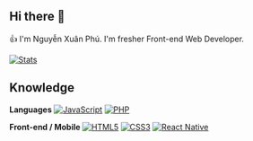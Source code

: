 ## Hi there 👋
  
👍 I'm Nguyễn Xuân Phú. I'm fresher Front-end Web Developer.  

[![Stats](https://github-readme-stats.vercel.app/api?username=pcodejs)](https://github-readme-stats.vercel.app/api?username=pcodejs)  

## Knowledge
**Languages**
[![JavaScript](https://img.shields.io/badge/-JavaScript-black?style=flat-square&logo=javascript&link=https://github.com/pcodejs/)](https://github.com/pcodejs/)
[![PHP](https://img.shields.io/badge/-PHP-black?style=flat-square&logo=php&logoColor=white&link=https://github.com/pcodejs/)](https://github.com/pcodejs/)

**Front-end / Mobile**
[![HTML5](https://img.shields.io/badge/-HTML5-E34F26?style=flat-square&logo=html5&logoColor=white&link=https://github.com/KhawajaAli246/)](https://github.com/pcodejs/)
[![CSS3](https://img.shields.io/badge/-CSS3-1572B6?style=flat-square&logo=css3&link=https://github.com/KhawajaAli246/)](https://github.com/pcodejs/)
[![React Native](https://img.shields.io/badge/-ReactNative-black?style=flat-square&logo=react)](https://github.com/pcodejs/)

<!--
**pcodejs/pcodejs** is a ✨ _special_ ✨ repository because its `README.md` (this file) appears on your GitHub profile.

Here are some ideas to get you started:

- 🔭 I’m currently working on ...
- 🌱 I’m currently learning React Native
- 👯 I’m looking to collaborate on ...
- 🤔 I’m looking for help with ...
- 💬 Ask me about ...
- 📫 How to reach me: <a href="tel:+84935846075">0935 846 075</a>
- 😄 Pronouns: ...
- ⚡ Fun fact: ...
-->
